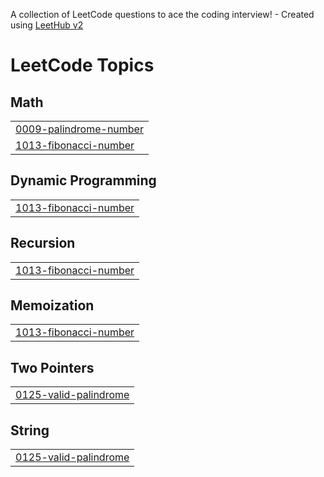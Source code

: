 A collection of LeetCode questions to ace the coding interview! - Created using [LeetHub v2](https://github.com/arunbhardwaj/LeetHub-2.0)
<!---LeetCode Topics Start-->
# LeetCode Topics
## Math
|  |
| ------- |
| [0009-palindrome-number](https://github.com/Sneha-P2905/LeetCode/tree/master/0009-palindrome-number) |
| [1013-fibonacci-number](https://github.com/Sneha-P2905/LeetCode/tree/master/1013-fibonacci-number) |
## Dynamic Programming
|  |
| ------- |
| [1013-fibonacci-number](https://github.com/Sneha-P2905/LeetCode/tree/master/1013-fibonacci-number) |
## Recursion
|  |
| ------- |
| [1013-fibonacci-number](https://github.com/Sneha-P2905/LeetCode/tree/master/1013-fibonacci-number) |
## Memoization
|  |
| ------- |
| [1013-fibonacci-number](https://github.com/Sneha-P2905/LeetCode/tree/master/1013-fibonacci-number) |
## Two Pointers
|  |
| ------- |
| [0125-valid-palindrome](https://github.com/Sneha-P2905/LeetCode/tree/master/0125-valid-palindrome) |
## String
|  |
| ------- |
| [0125-valid-palindrome](https://github.com/Sneha-P2905/LeetCode/tree/master/0125-valid-palindrome) |
<!---LeetCode Topics End-->